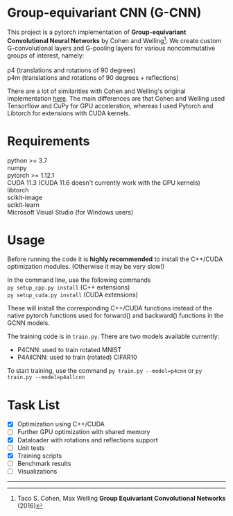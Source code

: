 # Group-equivariant CNN (G-CNN)

This project is a pytorch implementation of **Group-equivariant Convolutional Neural Networks** by Cohen and Welling[^1].
We create custom G-convolutional layers and G-pooling layers for various noncommutative groups
of interest, namely:<br>
<br>
p4 (translations and rotations of 90 degrees)<br>
p4m (translations and rotations of 90 degrees + reflections)<br>

There are a lot of similarities with Cohen and Welling's original implementation [here](https://github.com/tscohen/GrouPy). The main differences are that Cohen and Welling used Tensorflow and CuPy for GPU acceleration, whereas I used Pytorch and Libtorch for extensions with CUDA kernels.

# Requirements
python >= 3.7<br>
numpy<br>
pytorch >= 1.12.1<br>
CUDA 11.3 (CUDA 11.6 doesn't currently work with the GPU kernels)<br>
libtorch<br>
scikit-image <br>
scikit-learn <br>
Microsoft Visual Studio (for Windows users) <br>

# Usage
Before running the code it is **highly recommended** to install the C++/CUDA optimization modules. (Otherwise it may be very slow!)

In the command line, use the following commands <br>
`py setup_cpp.py install` (C++ extensions) <br>
`py setup_cuda.py install` (CUDA extensions)

These will install the corresponding C++/CUDA functions instead of the native pytorch functions used for forward() and backward() functions in the GCNN models.

The training code is in `train.py`. There are two models available currently:
- P4CNN: used to train rotated MNIST
- P4AllCNN: used to train (rotated) CIFAR10

To start training, use the command
`py train.py --model=p4cnn` or `py train.py --model=p4allcnn`

# Task List
* [x] Optimization using C++/CUDA
* [ ] Further GPU optimization with shared memory
* [x] Dataloader with rotations and reflections support
* [ ] Unit tests
* [x] Training scripts
* [ ] Benchmark results
* [ ] Visualizations
----
[^1]: Taco S. Cohen, Max Welling **Group Equivariant Convolutional Networks** (2016)
